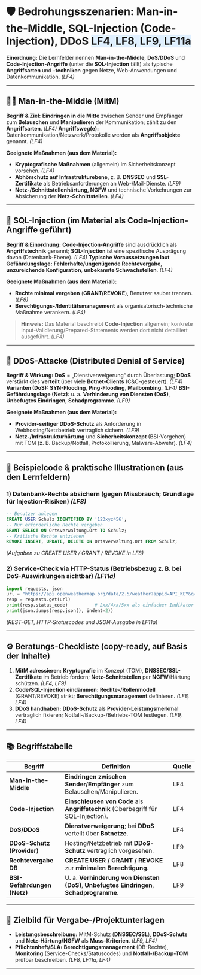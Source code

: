 # 🛡️ Bedrohungsszenarien: **Man-in-the-Middle**, **SQL-Injection** (Code-Injection), **DDoS** <span style="background:#e0f0ff;">LF4, LF8, LF9, LF11a</span>

**Einordnung:** Die Lernfelder nennen **Man-in-the-Middle**, **DoS/DDoS** und **Code-Injection-Angriffe** (unter die **SQL-Injection** fällt) als typische **Angriffsarten** und **-techniken** gegen Netze, Web-Anwendungen und Datenkommunikation. *(LF4)* 

---

## 🕵️‍♂️ **Man-in-the-Middle (MitM)**

**Begriff & Ziel:** **Eindringen in die Mitte** zwischen Sender und Empfänger zum **Belauschen** und **Manipulieren** der Kommunikation; zählt zu den **Angriffsarten**. *(LF4)* 
**Angriffsweg(e):** Datenkommunikation/Netzwerk/Protokolle werden als **Angriffsobjekte** genannt. *(LF4)* 

**Geeignete Maßnahmen (aus dem Material):**

* **Kryptografische Maßnahmen** (allgemein) im Sicherheitskonzept vorsehen. *(LF4)* 
* **Abhörschutz auf Infrastrukturebene**, z. B. **DNSSEC** und **SSL-Zertifikate** als Betriebsanforderungen an Web-/Mail-Dienste. *(LF9)* 
* **Netz-/Schnittstellenhärtung, NGFW** und technische Vorkehrungen zur Absicherung der **Netz-Schnittstellen**. *(LF4)* 

---

## 💉 **SQL-Injection** (im Material als **Code-Injection-Angriffe** geführt)

**Begriff & Einordnung:** **Code-Injection-Angriffe** sind ausdrücklich als **Angriffstechnik** genannt; **SQL-Injection** ist eine spezifische Ausprägung davon (Datenbank-Ebene). *(LF4)* 
**Typische Voraussetzungen laut Gefährdungslage:** **Fehlerhafte/ungenügende Rechtevergabe**, **unzureichende Konfiguration**, **unbekannte Schwachstellen**. *(LF4)* 

**Geeignete Maßnahmen (aus dem Material):**

* **Rechte minimal vergeben** (**GRANT/REVOKE**), Benutzer sauber trennen. *(LF8)* 
* **Berechtigungs-/Identitätsmanagement** als organisatorisch-technische Maßnahme verankern. *(LF4)* 

> **Hinweis:** Das Material beschreibt **Code-Injection** allgemein; konkrete Input-Validierung/Prepared-Statements werden dort nicht detailliert ausgeführt. *(LF4)* 

---

## 🌊 **DDoS-Attacke** (Distributed Denial of Service)

**Begriff & Wirkung:** **DoS** = „Dienstverweigerung“ durch Überlastung; **DDoS** verstärkt dies **verteilt** über viele **Botnet-Clients** (C&C-gesteuert). *(LF4)*
**Varianten (DoS):** **SYN-Flooding**, **Ping-Flooding**, **Mailbombing**. *(LF4)* 
**BSI-Gefährdungslage (Netz):** u. a. **Verhinderung von Diensten (DoS)**, **Unbefugtes Eindringen**, **Schadprogramme**. *(LF9)* 

**Geeignete Maßnahmen (aus dem Material):**

* **Provider-seitiger DDoS-Schutz** als Anforderung in Webhosting/Netzbetrieb vertraglich sichern. *(LF9)* 
* **Netz-/Infrastrukturhärtung** und **Sicherheitskonzept** (BSI-Vorgehen) mit TOM (z. B. Backup/Notfall, Protokollierung, Malware-Abwehr). *(LF4)* 

---

## 🧪 **Beispielcode & praktische Illustrationen** (aus den Lernfeldern)

### 1) **Datenbank-Rechte absichern** (gegen Missbrauch; Grundlage für Injection-Risiken) *(LF8)*

```sql
-- Benutzer anlegen
CREATE USER Schulz IDENTIFIED BY '123xyz456';
-- Nur erforderliche Rechte vergeben
GRANT SELECT ON Ortsverwaltung.Ort TO Schulz;
-- Kritische Rechte entziehen
REVOKE INSERT, UPDATE, DELETE ON Ortsverwaltung.Ort FROM Schulz;
```

*(Aufgaben zu CREATE USER / GRANT / REVOKE in LF8)* 

### 2) **Service-Check via HTTP-Status** (Betriebsbezug z. B. bei DoS-Auswirkungen sichtbar) *(LF11a)*

```python
import requests, json
url = "https://api.openweathermap.org/data/2.5/weather?appid=API_KEY&q=Berlin"
resp = requests.get(url)
print(resp.status_code)          # 2xx/4xx/5xx als einfacher Indikator
print(json.dumps(resp.json(), indent=2))
```

*(REST-GET, HTTP-Statuscodes und JSON-Ausgabe in LF11a)* 

---

## ⚙️ **Beratungs-Checkliste** (copy-ready, auf Basis der Inhalte)

1. **MitM adressieren:** **Kryptografie** im Konzept (TOM), **DNSSEC/SSL-Zertifikate** im Betrieb fordern; **Netz-Schnittstellen** per **NGFW**/Härtung schützen. *(LF4, LF9)*
2. **Code/SQL-Injection eindämmen:** **Rechte-/Rollenmodell** (GRANT/REVOKE) strikt; **Berechtigungsmanagement** definieren. *(LF8, LF4)*
3. **DDoS handhaben:** **DDoS-Schutz** als **Provider-Leistungsmerkmal** vertraglich fixieren; Notfall-/Backup-/Betriebs-TOM festlegen. *(LF9, LF4)*

---

## 📚 **Begriffstabelle**

| Begriff                     | Definition                                                                                | Quelle |
| --------------------------- | ----------------------------------------------------------------------------------------- | ------ |
| **Man-in-the-Middle**       | **Eindringen zwischen Sender/Empfänger** zum Belauschen/Manipulieren.                     | LF4    |
| **Code-Injection**          | **Einschleusen von Code** als **Angriffstechnik** (Oberbegriff für SQL-Injection).        | LF4    |
| **DoS/DDoS**                | **Dienstverweigerung**; bei **DDoS** verteilt über **Botnetze**.                          | LF4    |
| **DDoS-Schutz (Provider)**  | Hosting/Netzbetrieb mit **DDoS-Schutz** vertraglich vorgesehen.                           | LF9    |
| **Rechtevergabe DB**        | **CREATE USER / GRANT / REVOKE** zur **minimalen Berechtigung**.                          | LF8    |
| **BSI-Gefährdungen (Netz)** | U. a. **Verhinderung von Diensten (DoS)**, **Unbefugtes Eindringen**, **Schadprogramme**. | LF9    |

---

## 🎯 **Zielbild für Vergabe-/Projektunterlagen**

* **Leistungsbeschreibung:** MitM-Schutz (**DNSSEC/SSL**), **DDoS-Schutz** und **Netz-Härtung/NGFW** als **Muss-Kriterien**. *(LF9, LF4)*
* **Pflichtenheft/SLA:** **Berechtigungsmanagement** (DB-Rechte), **Monitoring** (Service-Checks/Statuscodes) und **Notfall-/Backup-TOM** prüfbar beschreiben. *(LF8, LF11a, LF4)*

---

